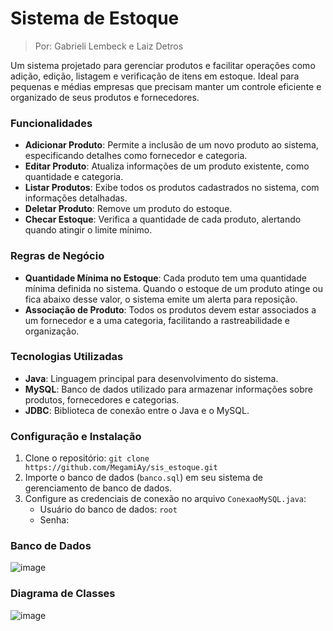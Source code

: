 # Sistema de Estoque
> Por: Gabrieli Lembeck e Laiz Detros

Um sistema projetado para gerenciar produtos e facilitar operações como adição, edição, listagem e verificação de itens em estoque. Ideal para pequenas e médias empresas que precisam manter um controle eficiente e organizado de seus produtos e fornecedores.

### Funcionalidades
- **Adicionar Produto**: Permite a inclusão de um novo produto ao sistema, especificando detalhes como fornecedor e categoria.
- **Editar Produto**: Atualiza informações de um produto existente, como quantidade e categoria.
- **Listar Produtos**: Exibe todos os produtos cadastrados no sistema, com informações detalhadas.
- **Deletar Produto**: Remove um produto do estoque.
- **Checar Estoque**: Verifica a quantidade de cada produto, alertando quando atingir o limite mínimo.

### Regras de Negócio
- **Quantidade Mínima no Estoque**: Cada produto tem uma quantidade mínima definida no sistema. Quando o estoque de um produto atinge ou fica abaixo desse valor, o sistema emite um alerta para reposição.
- **Associação de Produto**: Todos os produtos devem estar associados a um fornecedor e a uma categoria, facilitando a rastreabilidade e organização.

### Tecnologias Utilizadas
- **Java**: Linguagem principal para desenvolvimento do sistema.
- **MySQL**: Banco de dados utilizado para armazenar informações sobre produtos, fornecedores e categorias.
- **JDBC**: Biblioteca de conexão entre o Java e o MySQL.

### Configuração e Instalação
1. Clone o repositório: `git clone https://github.com/MegamiAy/sis_estoque.git`
2. Importe o banco de dados (`banco.sql`) em seu sistema de gerenciamento de banco de dados.
3. Configure as credenciais de conexão no arquivo `ConexaoMySQL.java`:
   - Usuário do banco de dados: `root`
   - Senha: `ㅤㅤ ㅤㅤ `

### Banco de Dados
![image](https://github.com/user-attachments/assets/2dff072b-e3b3-4ab6-9585-3b0a7e8ccc6d)

### Diagrama de Classes
![image](https://github.com/user-attachments/assets/d8178735-1389-4359-a45a-87bc4e2943e5)
